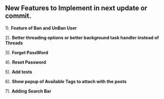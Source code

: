 ## New Features to Implement in next update or commit.

1). **Feature of Ban and UnBan User**

2). **Better threading options or better background task handler instead of Threads**

3). **Forget PassWord**

4). **Reset Password**

5). **Add tests**

6). **Show popup of Available Tags to attach with the posts**

7). **Adding Search Bar**
